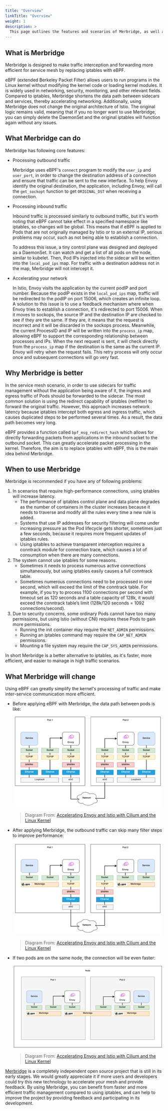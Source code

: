 ```yaml
---
title: "Overview"
linkTitle: "Overview"
weight: 1
description: >
  This page outlines the features and scenarios of Merbridge, as well as its competitive advantages.
---
```


## What is Merbridge

Merbridge is designed to make traffic interception and forwarding more efficient for service mesh by replacing iptables with eBPF.

eBPF (extended Berkeley Packet Filter) allows users to run programs in the Linux kernel without modifying the kernel code or loading kernel modules. It is widely used in networking, security, monitoring, and other relevant fields. Compared to iptables, Merbridge shortens the data path between sidecars and services, thereby accelerating networking. Additionally, using Merbridge does not change the original architecture of Istio. The original logic remains valid, meaning that if you no longer want to use Merbridge, you can simply delete the DaemonSet and the original iptables will function again without any issues.

## What Merbridge can do

Merbridge has following core features:

- Processing outbound traffic

  Merbridge uses eBPF's `connect` program to modify the `user_ip` and `user_port`, in order to change the destination address of a connection and ensure that traffic can be sent to the new interface. To help Envoy identify the original destination, the application, including Envoy, will call the `get_sockopt` function to get `ORIGINAL_DST` when receiving a connection.

- Processing inbound traffic

  Inbound traffic is processed similarly to outbound traffic, but it's worth noting that eBPF cannot take effect in a specified namespace like iptables, so changes will be global. This means that if eBPF is applied to Pods that are not originally managed by Istio or to an external IP, serious problems may occur, such as not being able to establish a connection.

  To address this issue, a tiny control plane was designed and deployed as a DaemonSet. It can watch and get a list of all pods on the node, similar to kubelet. Then, Pod IPs injected into the sidecar will be written into the `local_pod_ips` map. For traffic with a destination address not in the map, Merbridge will not intercept it.

- Accelerating your network

  In Istio, Envoy visits the application by the current podIP and port number. Because the podIP exists in the `local_pod_ips` map, traffic will be redirected to the podIP on port 15006, which creates an infinite loop. A solution to this issue is to use a feedback mechanism where when Envoy tries to establish a connection, it's redirected to port 15006. When it moves to sockops, the source IP and the destination IP are checked to see if they are the same. If they are, it means that the request is incorrect and it will be discarded in the sockops process. Meanwhile, the current ProcessID and IP will be written into the `process_ip` map, allowing eBPF to support the corresponding relationship between processes and IPs. When the next request is sent, it will check directly from the `process_ip` map if the destination is the same as the current IP. Envoy will retry when the request fails. This retry process will only occur once and subsequent connections will go very fast.

## Why Merbridge is better

In the service mesh scenario, in order to use sidecars for traffic management without the application being aware of it, the ingress and egress traffic of Pods should be forwarded to the sidecar. The most common solution is using the redirect capability of iptables (netfilter) to forward the original traffic. However, this approach increases network latency because iptables intercept both egress and ingress traffic, which causes duplicated steps to be performed several times. As a result, the data path becomes very long.

eBPF provides a function called `bpf_msg_redirect_hash` which allows for directly forwarding packets from applications in the inbound socket to the outbound socket. This can greatly accelerate packet processing in the kernel. Therefore, the aim is to replace iptables with eBPF, this is the main idea behind Merbridge.

## When to use Merbridge

Merbridge is recommended if you have any of following problems:

1. In scenarios that require high-performance connections, using iptables will increase latency.
   - The performance of iptables control plane and data plane degrades as the number of containers in the cluster increases because it needs to traverse and modify all the rules every time a new rule is added.
   - Systems that use IP addresses for security filtering will come under increasing pressure as the Pod lifecycle gets shorter, sometimes just a few seconds, because it requires more frequent updates of iptables rules.
   - Using iptables to achieve transparent interception requires a conntrack module for connection trace, which causes a lot of consumption when there are many connections.
2. The system cannot use iptables for some reasons.
   - Sometimes it needs to process numerous active connections simultaneously, but using iptables easily causes a full conntrack table.
   - Sometimes numerous connections need to be processed in one second, which will exceed the limit of the conntrack table. For example, if you try to process 1100 connections per second with timeout set as 120 seconds and a table capacity of 128k, it would exceed the conntrack table’s limit (128k/120 seconds = 1092 connections/second).
3. Due to security concerns, some ordinary Pods cannot have too many permissions, but using Istio (without CNI) requires these Pods to gain more permissions.
   - Running the init container may require the `NET_ADMIN` permissions.
   - Running an iptables command may require the `CAP_NET_ADMIN` permissions.
   - Mounting a file system may require the `CAP_SYS_ADMIN` permissions.

In short Merbridge is a better alternative to iptables, as it's faster, more efficient, and easier to manage in high traffic scenarios.

## What Merbridge will change

Using eBPF can greatly simplify the kernel's processing of traffic and make inter-service communication more efficient.

- Before applying eBPF with Merbridge, the data path between pods is like:

  ![iptable path](./imgs/iptables_path.png)

  > Diagram From: [Accelerating Envoy and Istio with Cilium and the Linux Kernel](https://pt.slideshare.net/ThomasGraf5/accelerating-envoy-and-istio-with-cilium-and-the-linux-kernel/22)

- After applying Merbridge, the outbound traffic can skip many filter steps to improve performance:

  ![eBPF path](./imgs/eBPF_path.png)

  > Diagram From: [Accelerating Envoy and Istio with Cilium and the Linux Kernel](https://pt.slideshare.net/ThomasGraf5/accelerating-envoy-and-istio-with-cilium-and-the-linux-kernel/22)

- If two pods are on the same node, the connection will be even faster:

  ![same-node eBPF path](./imgs/sameNode_eBPF_path.png)

  > Diagram From: [Accelerating Envoy and Istio with Cilium and the Linux Kernel](https://pt.slideshare.net/ThomasGraf5/accelerating-envoy-and-istio-with-cilium-and-the-linux-kernel/22)

[Merbridge](https://github.com/merbridge/merbridge) is a completely independent open source project that is still in its early stages. We would greatly appreciate it if more users and developers could try this new technology to accelerate your mesh and provide feedback. By using Merbridge, you can benefit from faster and more efficient traffic management compared to using iptables, and can help to improve the project by providing feedback and participating in its development.
